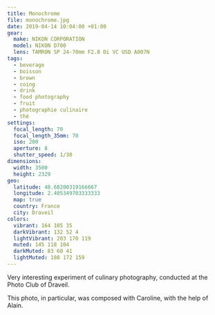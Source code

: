 ```yaml
---
title: Monochrome
file: monochrome.jpg
date: 2019-04-14 10:04:00 +01:00
gear:
  make: NIKON CORPORATION
  model: NIKON D700
  lens: TAMRON SP 24-70mm F2.8 Di VC USD A007N
tags:
  - beverage
  - boisson
  - brown
  - coing
  - drink
  - food photography
  - fruit
  - photographie culinaire
  - thé
settings:
  focal_length: 70
  focal_length_35mm: 70
  iso: 200
  aperture: 8
  shutter_speed: 1/30
dimensions:
  width: 3500
  height: 2329
geo:
  latitude: 48.68200319166667
  longitude: 2.405349703333333
  map: true
  country: France
  city: Draveil
colors:
  vibrant: 164 105 35
  darkVibrant: 132 52 4
  lightVibrant: 203 170 119
  muted: 145 118 104
  darkMuted: 83 60 41
  lightMuted: 188 172 159
---
```


Very interesting experiment of culinary photography, conducted at the Photo Club of Draveil.

This photo, in particular, was composed with Caroline, with the help of Alain.
